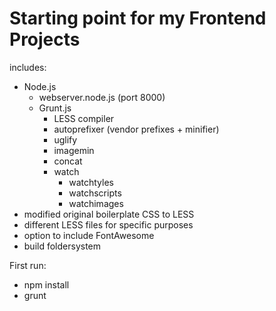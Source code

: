 # Starting point for my Frontend Projects

includes:
* Node.js
  * webserver.node.js (port 8000)
  * Grunt.js
    * LESS compiler
    * autoprefixer (vendor prefixes + minifier)
    * uglify
    * imagemin
    * concat
    * watch
      * watchtyles
      * watchscripts
      * watchimages
* modified original boilerplate CSS to LESS
* different LESS files for specific purposes
* option to include FontAwesome
* build foldersystem

First run:
* npm install
* grunt